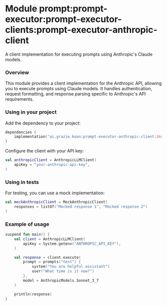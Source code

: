 # Module prompt:prompt-executor:prompt-executor-clients:prompt-executor-anthropic-client

A client implementation for executing prompts using Anthropic's Claude models.

### Overview

This module provides a client implementation for the Anthropic API, allowing you to execute prompts using Claude models. It handles authentication, request formatting, and response parsing specific to Anthropic's API requirements.

### Using in your project

Add the dependency to your project:

```kotlin
dependencies {
    implementation("ai.grazie.koan:prompt-executor-anthropic-client:$koanVersion")
}
```

Configure the client with your API key:

```kotlin
val anthropicClient = AnthropicLLMClient(
    apiKey = "your-anthropic-api-key",
)
```

### Using in tests

For testing, you can use a mock implementation:

```kotlin
val mockAnthropicClient = MockAnthropicClient(
    responses = listOf("Mocked response 1", "Mocked response 2")
)
```

### Example of usage

```kotlin
suspend fun main() {
    val client = AnthropicLLMClient(
        apiKey = System.getenv("ANTHROPIC_API_KEY"),
    )

    val response = client.execute(
        prompt = prompts("test") {
            system("You are helpful assistant")
            user("What time is it now?")
        },
        model = AnthropicModels.Sonnet_3_7
    )

    println(response)
}
```
